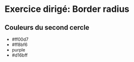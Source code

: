 # Exercice dirigé: Border radius

## Couleurs du second cercle
* #ff00d7
* #ff8bf6
* purple
* #d16bff